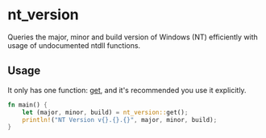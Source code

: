 # nt_version
Queries the major, minor and build version of Windows (NT) efficiently with usage of undocumented ntdll functions.


## Usage
It only has one function: [get](https://www.google.com/), and it's recommended you use it explicitly.

```rust
fn main() {
    let (major, minor, build) = nt_version::get();
    println!("NT Version v{}.{}.{}", major, minor, build);
}
```
